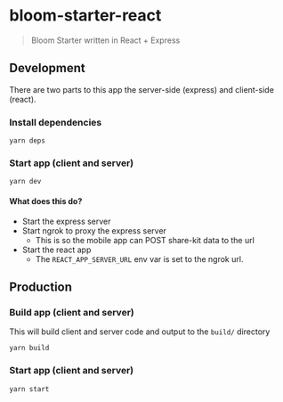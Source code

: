 # bloom-starter-react

> Bloom Starter written in React + Express

## Development

There are two parts to this app the server-side (express) and client-side (react).

### Install dependencies

```
yarn deps
```

### Start app (client and server)

```
yarn dev
```

#### What does this do?

- Start the express server
- Start ngrok to proxy the express server
  - This is so the mobile app can POST share-kit data to the url
- Start the react app
  - The `REACT_APP_SERVER_URL` env var is set to the ngrok url.

## Production

### Build app (client and server)

This will build client and server code and output to the `build/` directory

```
yarn build
```

### Start app (client and server)

```
yarn start
```

